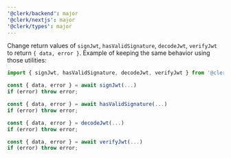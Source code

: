 ```yaml
---
'@clerk/backend': major
'@clerk/nextjs': major
'@clerk/types': major
---
```


Change return values of `signJwt`, `hasValidSignature`, `decodeJwt`, `verifyJwt`
to return `{ data, error }`. Example of keeping the same behavior using those utilities:
```typescript
import { signJwt, hasValidSignature, decodeJwt, verifyJwt } from '@clerk/backend/jwt';

const { data, error } = await signJwt(...)
if (error) throw error;

const { data, error } = await hasValidSignature(...)
if (error) throw error;

const { data, error } = decodeJwt(...)
if (error) throw error;

const { data, error } = await verifyJwt(...)
if (error) throw error;
```